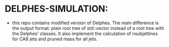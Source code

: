 DELPHES-SIMULATION:
====================

 * this repo contains modified version of Delphes.
   The main difference is the output format: plain root tree of std::vector<float> instead of a root tree with the Delphes' classes.
   It also implement the calculation of nsubjettines for CA8 jets and pruned mass for all jets.
